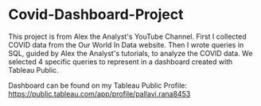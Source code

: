 # Covid-Dashboard-Project

This project is from Alex the Analyst's YouTube Channel. 
First I collected COVID data from the Our World In Data website. 
Then I wrote queries in SQL, guided by Alex the Analyst's tutorials, to analyze the COVID data.
We selected 4 specific queries to represent in a dashboard created with Tableau Public.

Dashboard can be found on my Tableau Public Profile: https://public.tableau.com/app/profile/pallavi.rana8453
